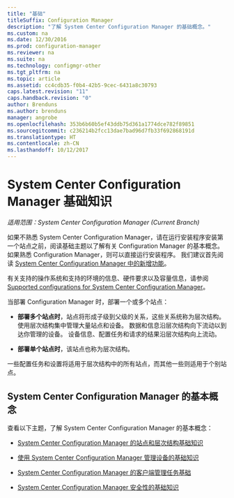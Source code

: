 ```yaml
---
title: "基础"
titleSuffix: Configuration Manager
description: "了解 System Center Configuration Manager 的基础概念。"
ms.custom: na
ms.date: 12/30/2016
ms.prod: configuration-manager
ms.reviewer: na
ms.suite: na
ms.technology: configmgr-other
ms.tgt_pltfrm: na
ms.topic: article
ms.assetid: cc4cdb35-f0b4-42b5-9cec-6431a8c30793
caps.latest.revision: "11"
caps.handback.revision: "0"
author: Brenduns
ms.author: brenduns
manager: angrobe
ms.openlocfilehash: 353b6b60b5ef43ddb75d361a1774dce782f89851
ms.sourcegitcommit: c236214b2fcc13dae7bad96d7fb33f692868191d
ms.translationtype: HT
ms.contentlocale: zh-CN
ms.lasthandoff: 10/12/2017
---
```

# <a name="fundamentals-of-system-center-configuration-manager"></a>System Center Configuration Manager 基础知识

*适用范围：System Center Configuration Manager (Current Branch)*

如果不熟悉 System Center Configuration Manager，请在运行安装程序安装第一个站点之前，阅读基础主题以了解有关 Configuration Manager 的基本概念。 如果熟悉 Configuration Manager，则可以直接运行安装程序。 我们建议首先阅读 [System Center Configuration Manager 中的新增功能](/sccm/core/plan-design/changes/what-has-changed-from-configuration-manager-2012)。  

 有关支持的操作系统和支持的环境的信息、硬件要求以及容量信息，请参阅 [Supported configurations for System Center Configuration Manager](../../core/plan-design/configs/supported-configurations.md)。  

 当部署 Configuration Manager 时，部署一个或多个站点：  

-   **部署多个站点时**，站点将形成子级到父级的关系，这些关系统称为层次结构。 使用层次结构集中管理大量站点和设备。  数据和信息沿层次结构向下流动以到达你管理的设备。 设备信息、配置任务和请求的结果沿层次结构向上流动。  

-   **部署单个站点时**，该站点也称为层次结构。  

 一些配置任务和设置将适用于层次结构中的所有站点，而其他一些则适用于个别站点。  

## <a name="fundamental-concepts-for-system-center-configuration-manager"></a>System Center Configuration Manager 的基本概念
查看以下主题，了解 System Center Configuration Manager 的基本概念：  

-   [System Center Configuration Manager 的站点和层次结构基础知识](../../core/understand/fundamentals-of-sites-and-hierarchies.md)  

-   [使用 System Center Configuration Manager 管理设备的基础知识](../../core/understand/fundamentals-of-managing-devices.md)  

-   [System Center Configuration Manager 的客户端管理任务基础](../../core/understand/fundamentals-of-client-management-tasks.md)  

-   [System Center Configuration Manager 安全性的基础知识](../../core/understand/fundamentals-of-security.md)  
